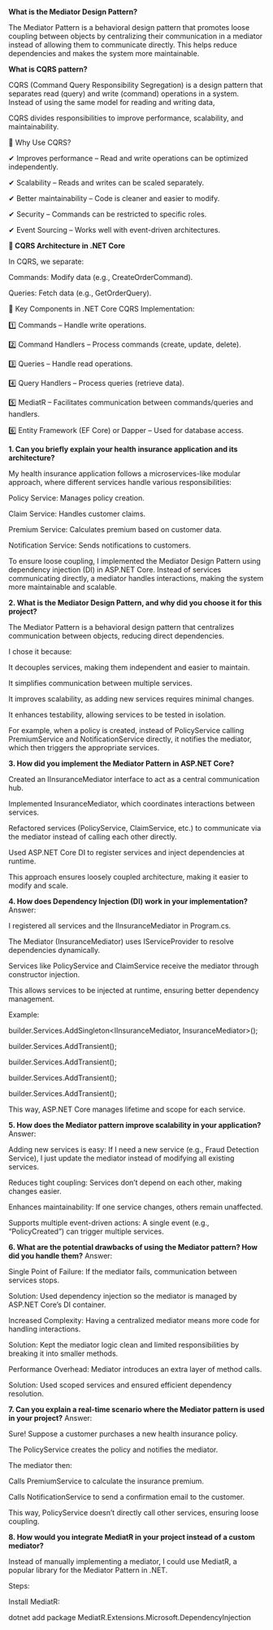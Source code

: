 **What is the Mediator Design Pattern?**

The Mediator Pattern is a behavioral design pattern that promotes loose coupling between objects by centralizing their communication in a mediator instead of allowing them to communicate directly. This helps reduce dependencies and makes the system more maintainable.

**What is CQRS pattern?**

CQRS (Command Query Responsibility Segregation) is a design pattern that separates read (query) and write (command) operations in a system. Instead of using the same model for reading and writing data, 

CQRS divides responsibilities to improve performance, scalability, and maintainability.

🔹 Why Use CQRS?

✔ Improves performance – Read and write operations can be optimized independently.


✔ Scalability – Reads and writes can be scaled separately.

✔ Better maintainability – Code is cleaner and easier to modify.

✔ Security – Commands can be restricted to specific roles.

✔ Event Sourcing – Works well with event-driven architectures.

**🔹 CQRS Architecture in .NET Core**

In CQRS, we separate:

Commands: Modify data (e.g., CreateOrderCommand).

Queries: Fetch data (e.g., GetOrderQuery).

🔹 Key Components in .NET Core CQRS Implementation:

1️⃣ Commands – Handle write operations.

2️⃣ Command Handlers – Process commands (create, update, delete).

3️⃣ Queries – Handle read operations.

4️⃣ Query Handlers – Process queries (retrieve data).

5️⃣ MediatR – Facilitates communication between commands/queries and handlers.

6️⃣ Entity Framework (EF Core) or Dapper – Used for database access.


**1. Can you briefly explain your health insurance application and its architecture?**

My health insurance application follows a microservices-like modular approach, where different services handle various responsibilities:

Policy Service: Manages policy creation.

Claim Service: Handles customer claims.

Premium Service: Calculates premium based on customer data.

Notification Service: Sends notifications to customers.

To ensure loose coupling, I implemented the Mediator Design Pattern using dependency injection (DI) in ASP.NET Core. Instead of services communicating directly, a mediator handles interactions, making the system more maintainable and scalable.

**2. What is the Mediator Design Pattern, and why did you choose it for this project?**

The Mediator Pattern is a behavioral design pattern that centralizes communication between objects, reducing direct dependencies.

I chose it because:

It decouples services, making them independent and easier to maintain.

It simplifies communication between multiple services.

It improves scalability, as adding new services requires minimal changes.

It enhances testability, allowing services to be tested in isolation.

For example, when a policy is created, instead of PolicyService calling PremiumService and NotificationService directly, it notifies the mediator, which then triggers the appropriate services.

**3. How did you implement the Mediator Pattern in ASP.NET Core?**

Created an IInsuranceMediator interface to act as a central communication hub.

Implemented InsuranceMediator, which coordinates interactions between services.

Refactored services (PolicyService, ClaimService, etc.) to communicate via the mediator instead of calling each other directly.

Used ASP.NET Core DI to register services and inject dependencies at runtime.

This approach ensures loosely coupled architecture, making it easier to modify and scale.

**4. How does Dependency Injection (DI) work in your implementation?**
Answer:

I registered all services and the IInsuranceMediator in Program.cs.

The Mediator (InsuranceMediator) uses IServiceProvider to resolve dependencies dynamically.

Services like PolicyService and ClaimService receive the mediator through constructor injection.

This allows services to be injected at runtime, ensuring better dependency management.

Example:

builder.Services.AddSingleton<IInsuranceMediator, InsuranceMediator>();

builder.Services.AddTransient<PolicyService>();

builder.Services.AddTransient<ClaimService>();

builder.Services.AddTransient<PremiumService>();

builder.Services.AddTransient<NotificationService>();

This way, ASP.NET Core manages lifetime and scope for each service.

**5. How does the Mediator pattern improve scalability in your application?**
Answer:

Adding new services is easy: If I need a new service (e.g., Fraud Detection Service), I just update the mediator instead of modifying all existing services.

Reduces tight coupling: Services don’t depend on each other, making changes easier.

Enhances maintainability: If one service changes, others remain unaffected.

Supports multiple event-driven actions: A single event (e.g., “PolicyCreated”) can trigger multiple services.

**6. What are the potential drawbacks of using the Mediator pattern? How did you handle them?**
Answer:

Single Point of Failure: If the mediator fails, communication between services stops.

Solution: Used dependency injection so the mediator is managed by ASP.NET Core’s DI container.

Increased Complexity: Having a centralized mediator means more code for handling interactions.

Solution: Kept the mediator logic clean and limited responsibilities by breaking it into smaller methods.

Performance Overhead: Mediator introduces an extra layer of method calls.

Solution: Used scoped services and ensured efficient dependency resolution.

**7. Can you explain a real-time scenario where the Mediator pattern is used in your project?**
Answer:

Sure! Suppose a customer purchases a new health insurance policy.

The PolicyService creates the policy and notifies the mediator.

The mediator then:

Calls PremiumService to calculate the insurance premium.

Calls NotificationService to send a confirmation email to the customer.

This way, PolicyService doesn’t directly call other services, ensuring loose coupling.

**8. How would you integrate MediatR in your project instead of a custom mediator?**

Instead of manually implementing a mediator, I could use MediatR, a popular library for the Mediator Pattern in .NET.

Steps:

Install MediatR:

dotnet add package MediatR.Extensions.Microsoft.DependencyInjection
